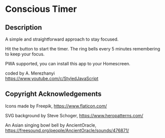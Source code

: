 # Conscious Timer

## Description

A simple and straightforward approach to stay focused.

Hit the button to start the timer. The ring bells every 5 minutes remembering to keep your focus.

PWA supported, you can install this app to your Homescreen.

coded by A. Merezhanyi<br>
https://www.youtube.com/c/StyledJavaScript

## Copyright Acknowledgements

Icons made by Freepik, https://www.flaticon.com/

SVG background by Steve Schoger, https://www.heropatterns.com/

An Asian singing bowl bell by AncientOracle, https://freesound.org/people/AncientOracle/sounds/476871/
